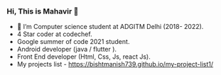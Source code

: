 ### Hi, This is Mahavir 👋

 
- 🔭 I’m Computer science student at ADGITM Delhi (2018- 2022).
- 4 Star coder at codechef.
- Google summer of code 2021 student.
- Android developer (java / flutter ).
- Front End developer (Html, Css, Js, react Js).
- My projects list - https://bishtmanish739.github.io/my-project-list1/  

<!--
**bishtmanish739/bishtmanish739** is a ✨ _special_ ✨ repository because its `README.md` (this file) appears on your GitHub profile.

Here are some ideas to get you started:

- 🔭 I’m currently working on ...
- 🌱 I’m currently learning ...
- 👯 I’m looking to collaborate on ...
- 🤔 I’m looking for help with ...
- 💬 Ask me about ...
- 📫 How to reach me: ...
- 😄 Pronouns: ...
- ⚡ Fun fact: ...
-->
